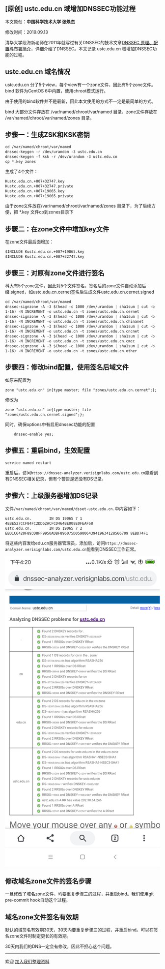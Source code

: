 ## [原创] ustc.edu.cn 域增加DNSSEC功能过程

本文原创：**中国科学技术大学 张焕杰**

修改时间：2019.09.13

清华大学段海新老师在2011年就写过有关DNSSEC的技术文章[DNSSEC 原理、配置与布署简介](https://blog.csdn.net/syh_486_007/article/details/50990973)，详细介绍了DNSSEC。本文记录 ustc.edu.cn 域增加DNSSEC功能的过程。


## ustc.edu.cn 域名情况

ustc.edu.cn 分了5个view，每个view有一个zone文件，因此有5个zone文件。bind 软件为CentOS 6中内置，使用chroot模式运行。

由于使用的bind软件并不是最新，因此本文使用的方式不一定是最简单的方式。

bind 大部分文件存放在 /var/named/chroot/var/named 目录，zone文件存放在 /var/named/chroot/var/named/zones 目录。

## 步骤一：生成ZSK和KSK密钥

```
cd /var/named/chroot/var/named
dnssec-keygen -r /dev/urandom -3 ustc.edu.cn
dnssec-keygen -f ksk -r /dev/urandom -3 ustc.edu.cn
cp *.key zones
```

生成了4个文件：
```
Kustc.edu.cn.+007+32747.key
Kustc.edu.cn.+007+32747.private
Kustc.edu.cn.+007+19065.key
Kustc.edu.cn.+007+19065.private
```

由于zone文件放在/var/named/chroot/var/named/zones 目录下，为了后续方便，把 *.key 文件cp到zones目录下

## 步骤二：在zone文件中增加key文件

在zone文件最后面增加：
```
$INCLUDE Kustc.edu.cn.+007+19065.key
$INCLUDE Kustc.edu.cn.+007+32747.key
```

## 步骤三：对原有zone文件进行签名

科大有5个zone文件，因此对5个文件签名，签名后的zone文件自动添加后缀.signed，如ustc.edu.cn.cernet签名后生成文件ustc.edu.cn.cernet.signed

```
cd /var/named/chroot/var/named
dnssec-signzone -A -3 $(head -c 1000 /dev/urandom | sha1sum | cut -b 1-16) -N INCREMENT -o ustc.edu.cn -t zones/ustc.edu.cn.cernet
dnssec-signzone -A -3 $(head -c 1000 /dev/urandom | sha1sum | cut -b 1-16) -N INCREMENT -o ustc.edu.cn -t zones/ustc.edu.cn.chinanet
dnssec-signzone -A -3 $(head -c 1000 /dev/urandom | sha1sum | cut -b 1-16) -N INCREMENT -o ustc.edu.cn -t zones/ustc.edu.cn.cncnet
dnssec-signzone -A -3 $(head -c 1000 /dev/urandom | sha1sum | cut -b 1-16) -N INCREMENT -o ustc.edu.cn -t zones/ustc.edu.cn.cmcc
dnssec-signzone -A -3 $(head -c 1000 /dev/urandom | sha1sum | cut -b 1-16) -N INCREMENT -o ustc.edu.cn -t zones/ustc.edu.cn.other
```

## 步骤四：修改bind配置，使用签名后域文件

如原来配置为
``` 
zone "ustc.edu.cn" in{type master; file "zones/ustc.edu.cn.cernet";};
``` 
修改为
``` 
zone "ustc.edu.cn" in{type master; file "zones/ustc.edu.cn.cernet.signed";};
``` 

同时，确保options中有启用dnssec功能的配置
```
	dnssec-enable yes;
```

## 步骤五：重启bind，生效配置

```
service named restart
```

重启后，访问`https://dnssec-analyzer.verisignlabs.com/ustc.edu.cn`能看到有DNSSEC相关记录，但有个警告是还没有DS记录。

## 步骤六：上级服务器增加DS记录

文件`/var/named/chroot/var/named/dsset-ustc.edu.cn.`中内容如下：
```
ustc.edu.cn.		IN DS 19065 7 1 4EBE527CCF84FC2DD62ACFCD464BE008E0FEAF68
ustc.edu.cn.		IN DS 19065 7 2 EBD1C6420F893D8FF9950ADBF896075D059006439419634128566709 8EBD74F1
```

将这些内容发给edu.cn服务器管理员，添加后，访问`https://dnssec-analyzer.verisignlabs.com/ustc.edu.cn`能看到DNSSEC工作正常。

![DNSSEC](img/dnssec.png)

## 修改域名zone文件的签名步骤

一旦修改了域名zone文件，均要重复步骤三的过程，并重启bind。我们使用git pre-commit hook自动这个过程。

## 域名zone文件签名有效期

默认的域签名有效期30天，30天内要重复步骤三的过程，并重启bind。可以在签名zone文件时制定更长的有效期。

30天内我们的DNS一定会有修改，因此不担心这个问题。


***
欢迎 [加入我们整理资料](https://github.com/bg6cq/ITTS)
